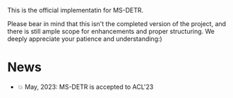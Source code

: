 This is the official implementatin for MS-DETR.

Please bear in mind that this isn't the completed version of the project, and there is still ample scope for enhancements and proper structuring. We deeply appreciate your patience and understanding:)

# News

- 💥 May, 2023: MS-DETR is accepted to ACL'23
